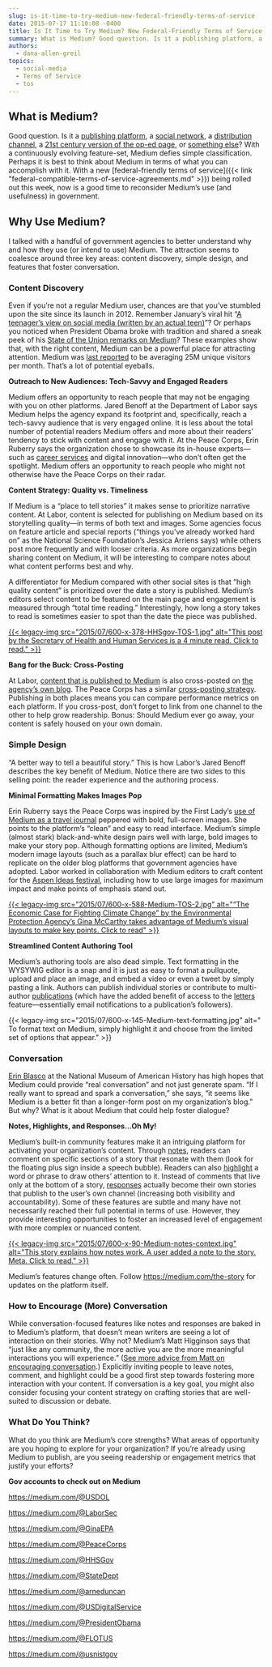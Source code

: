 ```yaml
---
slug: is-it-time-to-try-medium-new-federal-friendly-terms-of-service
date: 2015-07-17 11:10:08 -0400
title: Is It Time to Try Medium? New Federal-Friendly Terms of Service
summary: What is Medium? Good question. Is it a publishing platform, a social network, a distribution channel, a 21st century version of the op-ed page, or something else? With a continuously evolving feature-set, Medium defies simple classification. Perhaps it is best to think about Medium in terms of what you can accomplish with it. With a
authors:
  - dana-allen-greil
topics:
  - social-media
  - Terms of Service
  - tos
---
```


## What is Medium?

Good question. Is it a [publishing platform](http://lifehacker.com/whats-with-new-blogging-platforms-like-medium-should-1518292181), a [social network](https://medium.com/@colinwalker/being-a-network-84213744966e), a [distribution channel](http://contentmarketinginstitute.com/2015/06/medium-betting-email-podcast/), a [21st century version of the op-ed page](http://www.washingtonpost.com/news/powerpost/wp/2015/07/02/can-medium-replace-the-op-ed-page/), or [something else](https://medium.com/the-story/creating-conversation-bac37bac2bcf)? With a continuously evolving feature-set, Medium defies simple classification. Perhaps it is best to think about Medium in terms of what you can accomplish with it. With a new [federal-friendly terms of service]({{< link "federal-compatible-terms-of-service-agreements.md" >}}) being rolled out this week, now is a good time to reconsider Medium’s use (and usefulness) in government.

## Why Use Medium?

I talked with a handful of government agencies to better understand why and how they use (or intend to use) Medium. The attraction seems to coalesce around three key areas: content discovery, simple design, and features that foster conversation.

### Content Discovery

Even if you’re not a regular Medium user, chances are that you’ve stumbled upon the site since its launch in 2012. Remember January’s viral hit “[A teenager’s view on social media (written by an actual teen)](https://medium.com/backchannel/a-teenagers-view-on-social-media-1df945c09ac6)”? Or perhaps you noticed when President Obama broke with tradition and shared a sneak peek of his [State of the Union remarks on Medium](https://medium.com/@WhiteHouse/president-obamas-state-of-the-union-address-remarks-as-prepared-for-delivery-55f9825449b2)? These examples show that, with the right content, Medium can be a powerful place for attracting attention. Medium was [last reported](http://www.wired.com/2015/04/ev-williams-rules-quality-content-clickbait-age/) to be averaging 25M unique visitors per month. That’s a lot of potential eyeballs.

**Outreach to New Audiences: Tech-Savvy and Engaged Readers**

Medium offers an opportunity to reach people that may not be engaging with you on other platforms. Jared Benoff at the Department of Labor says Medium helps the agency expand its footprint and, specifically, reach a tech-savvy audience that is very engaged online. It is less about the total number of potential readers Medium offers and more about their readers’ tendency to stick with content and engage with it. At the Peace Corps, Erin Ruberry says the organization chose to showcase its in-house experts—such as [career services](https://medium.com/career-center/job-seeking-ditch-eq-and-pitch-grit-dd8a8fc53dd5) and digital innovation—who don’t often get the spotlight. Medium offers an opportunity to reach people who might not otherwise have the Peace Corps on their radar.

**Content Strategy: Quality vs. Timeliness**

If Medium is a “place to tell stories” it makes sense to prioritize narrative content. At Labor, content is selected for publishing on Medium based on its storytelling quality—in terms of both text and images. Some agencies focus on feature article and special reports (“things you’ve already worked hard on” as the National Science Foundation’s Jessica Arriens says) while others post more frequently and with looser criteria. As more organizations begin sharing content on Medium, it will be interesting to compare notes about what content performs best and why.

A differentiator for Medium compared with other social sites is that “high quality content” is prioritized over the date a story is published. Medium’s editors select content to be featured on the main page and engagement is measured through “total time reading.” Interestingly, how long a story takes to read is sometimes easier to spot than the date the piece was published.

[{{< legacy-img src="2015/07/600-x-378-HHSgov-TOS-1.jpg" alt="This post by the Secretary of Health and Human Services is a 4 minute read. Click to read." >}}](https://medium.com/@HHSGov/the-promise-of-precision-medicine-cf609de67235)

**Bang for the Buck: Cross-Posting**

At Labor, [content that is published to Medium](https://medium.com/@USDOL) is also cross-posted on [the agency’s own blog](https://blog.dol.gov/). The Peace Corps has a similar [cross-posting strategy](http://passport.peacecorps.gov/2015/07/13/job-seeking-ditch-eq-and-pitch-grit/). Publishing in both places means you can compare performance metrics on each platform. If you cross-post, don’t forget to link from one channel to the other to help grow readership. Bonus: Should Medium ever go away, your content is safely housed on your own domain.

### Simple Design

“A better way to tell a beautiful story.” This is how Labor’s Jared Benoff describes the key benefit of Medium. Notice there are two sides to this selling point: the reader experience and the authoring process.

**Minimal Formatting Makes Images Pop**

Erin Ruberry says the Peace Corps was inspired by the First Lady’s [use of Medium as a travel journal](https://medium.com/let-girls-learn/the-first-lady-s-travel-journal-experiencing-kyoto-s-beauty-and-history-34ae0e69ed89) peppered with bold, full-screen images. She points to the platform’s “clean” and easy to read interface. Medium’s simple (almost stark) black-and-white design pairs well with large, bold images to make your story pop. Although formatting options are limited, Medium’s modern image layouts (such as a parallax blur effect) can be hard to replicate on the older blog platforms that government agencies have adopted. Labor worked in collaboration with Medium editors to craft content for the [Aspen Ideas festival](https://medium.com/aspen-ideas/your-role-in-building-a-conscious-capitalism-movement-740c25f791b5), including how to use large images for maximum impact and make points of emphasis stand out.

[{{< legacy-img src="2015/07/600-x-588-Medium-TOS-2.jpg" alt="“The Economic Case for Fighting Climate Change” by the Environmental Protection Agency’s Gina McCarthy takes advantage of Medium’s visual layouts to make key points. Click to read" >}}](https://medium.com/@GinaEPA/the-economic-case-for-fighting-climate-change-fa6da3ef5e1e)

**Streamlined Content Authoring Tool**

Medium’s authoring tools are also dead simple. Text formatting in the WYSYWIG editor is a snap and it is just as easy to format a pullquote, upload and place an image, and embed a video or even a tweet by simply pasting a link. Authors can publish individual stories or contribute to multi-author [publications](https://medium.com/help-center/publications-d23372baede0) (which have the added benefit of access to the [letters](https://medium.com/the-story/introducing-letters-f105abb6734f) feature—essentially email notifications to a publication’s followers).

{{< legacy-img src="2015/07/600-x-145-Medium-text-formatting.jpg" alt=" To format text on Medium, simply highlight it and choose from the limited set of options that appear." >}}

### Conversation

[Erin Blasco](https://medium.com/@erinblasco) at the National Museum of American History has high hopes that Medium could provide “real conversation” and not just generate spam. “If I really want to spread and spark a conversation,” she says, “it seems like Medium is a better fit than a longer-form post on my organization’s blog.” But why? What is it about Medium that could help foster dialogue?

**Notes, Highlights, and Responses&#8230;Oh My!**

Medium’s built-in community features make it an intriguing platform for activating your organization’s content. Through [notes](https://medium.com/about/why-medium-notes-are-different-and-how-to-use-them-well-5972c72b18f2), readers can comment on specific sections of a story that resonate with them (look for the floating plus sign inside a speech bubble). Readers can also [highlight](https://medium.com/@e/highlights-have-come-to-the-medium-app-this-is-going-to-be-big-822960e8653d) a word or phrase to draw others’ attention to it. Instead of comments that live only at the bottom of a story, [responses](https://medium.com/the-story/medium-responses-fd6086781625) actually become their own stories that publish to the user’s own channel (increasing both visibility and accountability). Some of these features are subtle and many have not necessarily reached their full potential in terms of use. However, they provide interesting opportunities to foster an increased level of engagement with more complex or nuanced content.

[{{< legacy-img src="2015/07/600-x-90-Medium-notes-context.jpg" alt="This story explains how notes work. A user added a note to the story. Meta. Click to read." >}}](https://medium.com/about/why-medium-notes-are-different-and-how-to-use-them-well-5972c72b18f2)

Medium’s features change often. Follow <https://medium.com/the-story> for updates on the platform itself.

### How to Encourage (More) Conversation

While conversation-focused features like notes and responses are baked in to Medium’s platform, that doesn’t mean writers are seeing a lot of interaction on their stories. Why not? Medium’s Matt Higginson says that “just like any community, the more active you are the more meaningful interactions you will experience.” ([See more advice from Matt on encouraging conversation](https://medium.com/the-story/how-politicians-and-political-campaigns-can-win-on-medium-cb1a78e101a3).) Explicitly inviting people to leave notes, comment, and highlight could be a good first step towards fostering more interaction with your content. If conversation is a key goal, you might also consider focusing your content strategy on crafting stories that are well-suited to discussion or debate.

### What Do You Think?

What do you think are Medium’s core strengths? What areas of opportunity are you hoping to explore for your organization? If you’re already using Medium to publish, are you seeing readership or engagement metrics that justify your efforts?

**Gov accounts to check out on Medium**

<https://medium.com/@USDOL>
  
<https://medium.com/@LaborSec>
  
<https://medium.com/@GinaEPA>
  
<https://medium.com/@PeaceCorps>
  
<https://medium.com/@HHSGov>
  
<https://medium.com/@StateDept>
  
<https://medium.com/@arneduncan>
  
<https://medium.com/@USDigitalService>
  
<https://medium.com/@PresidentObama>
  
<https://medium.com/@FLOTUS>

<https://medium.com/@usnistgov>
